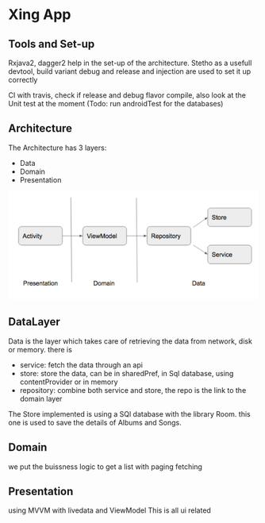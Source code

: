# Xing App

## Tools and Set-up
Rxjava2, dagger2 help in the set-up of the architecture. 
Stetho as a usefull devtool, build variant debug and release and injection are used to set it up correctly

CI with travis, check if release and debug flavor compile, also look at the Unit test at the moment
(Todo: run androidTest for the databases)

## Architecture

The Architecture has 3 layers:
* Data
* Domain
* Presentation

![Alt text](https://github.com/guillaumevalverde/images/blob/master/architecture.png?raw=true "Title")

## DataLayer

Data is the layer which takes care of retrieving the data from network, disk or memory.
there is 

* service: fetch the data through an api
* store: store the data, can be in sharedPref, in Sql database, using contentProvider or in memory
* repository: combine both service and store, the repo is the link to the domain layer


The Store implemented is using a SQl database with the library Room. this one is used to save the details of Albums and Songs.

## Domain
we put the buissness logic to get a list with paging fetching

## Presentation
using MVVM with livedata and ViewModel
This is all ui related
